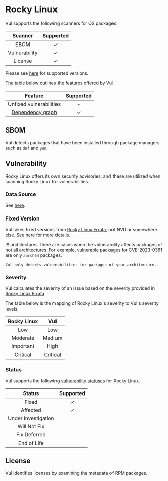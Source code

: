 # Rocky Linux
Vul supports the following scanners for OS packages.

|    Scanner    | Supported |
| :-----------: | :-------: |
|     SBOM      |     ✓     |
| Vulnerability |     ✓     |
|    License    |     ✓     |

Please see [here](index.md#supported-os) for supported versions.

The table below outlines the features offered by Vul.

|               Feature                | Supported |
|:------------------------------------:|:---------:|
|       Unfixed vulnerabilities        |     -     |
| [Dependency graph][dependency-graph] |     ✓     |

## SBOM
Vul detects packages that have been installed through package managers such as `dnf` and `yum`.

## Vulnerability
Rocky Linux offers its own security advisories, and these are utilized when scanning Rocky Linux for vulnerabilities.

### Data Source
See [here](../../scanner/vulnerability.md#data-sources).

### Fixed Version
Vul takes fixed versions from [Rocky Linux Errata][errata], not NVD or somewhere else.
See [here](../../scanner/vulnerability.md#data-source-selection) for more details.

!!! architectures
    There are cases when the vulnerability affects packages of not all architectures.
    For example, vulnerable packages for [CVE-2023-0361](https://errata.rockylinux.org/RLSA-2023:1141) are only `aarch64` packages.
    
    Vul only detects vulnerabilities for packages of your architecture.

### Severity
Vul calculates the severity of an issue based on the severity provided in [Rocky Linux Errata][errata].

The table below is the mapping of Rocky Linux's severity to Vul's severity levels.

| Rocky Linux |  Vul   |
| :---------: | :------: |
|     Low     |   Low    |
|  Moderate   |  Medium  |
|  Important  |   High   |
|  Critical   | Critical |

### Status
Vul supports the following [vulnerability statuses] for Rocky Linux.

|       Status        | Supported |
| :-----------------: | :-------: |
|        Fixed        |     ✓     |
|      Affected       |     ✓     |
| Under Investigation |           |
|    Will Not Fix     |           |
|    Fix Deferred     |           |
|     End of Life     |           |


## License
Vul identifies licenses by examining the metadata of RPM packages.

[dependency-graph]: ../../configuration/reporting.md#show-origins-of-vulnerable-dependencies
[updateinfo]: https://download.rockylinux.org/pub/rocky/
[errata]: https://errata.rockylinux.org/

[vulnerability statuses]: ../../configuration/filtering.md#by-status